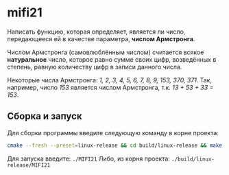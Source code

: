 # mifi21
Написать функцию, которая определяет, является ли число, передающееся ей в качестве параметра, __числом Армстронга__.  
  
Числом Армстронга (самовлюблённым числом) считается всякое __натуральное__ число, которое равно сумме своих цифр, возведённых в степень, равную количеству цифр в записи данного числа.  
  
Некоторые числа Армстронга: _1, 2, 3, 4, 5, 6, 7, 8, 9, 153, 370, 371_. Так, например, число _153_ является числом Армстронга, т.к. _13 + 53 + 33 = 153_.  

## Сборка и запуск
Для сборки программы введите следующую команду в корне проекта:  
```bash
cmake --fresh --preset=linux-release && cd build/linux-release && make
```
  
Для запуска введите: `./MIFI21` Либо, из корня проекта: `./build/linux-release/MIFI21`  
